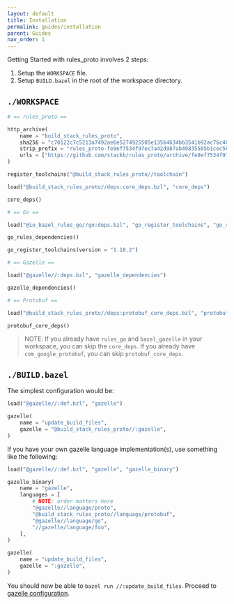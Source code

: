 ```yaml
---
layout: default
title: Installation
permalink: guides/installation
parent: Guides
nav_order: 1
---
```


Getting Started with rules_proto involves 2 steps:

1. Setup the `WORKSPACE` file.
1. Setup `BUILD.bazel` in the root of the workspace directory.

## `./WORKSPACE`

```python
# == rules_proto ==

http_archive(
    name = "build_stack_rules_proto",
    sha256 = "c70122c7c5213a7492ae6e5274925505e13564634bb3541b92ac76c4059760a8",
    strip_prefix = "rules_proto-fe9ef7534f97ec7a42d987ab49835505b1cec56e",
    urls = ["https://github.com/stackb/rules_proto/archive/fe9ef7534f97ec7a42d987ab49835505b1cec56e.tar.gz"],
)

register_toolchains("@build_stack_rules_proto//toolchain")

load("@build_stack_rules_proto//deps:core_deps.bzl", "core_deps")

core_deps()

# == Go ==

load("@io_bazel_rules_go//go:deps.bzl", "go_register_toolchains", "go_rules_dependencies")

go_rules_dependencies()

go_register_toolchains(version = "1.18.2")

# == Gazelle ==

load("@gazelle//:deps.bzl", "gazelle_dependencies")

gazelle_dependencies()

# == Protobuf ==

load("@build_stack_rules_proto//deps:protobuf_core_deps.bzl", "protobuf_core_deps")

protobuf_core_deps()
```

> NOTE: If you already have `rules_go` and `bazel_gazelle` in your workspace,
> you can skip the `core_deps`.  If you already have `com_google_protobuf`, you
> can skip `protobuf_core_deps`.

## `./BUILD.bazel`

The simplest configuration would be:

```python
load("@gazelle//:def.bzl", "gazelle")

gazelle(
    name = "update_build_files",
    gazelle = "@build_stack_rules_proto//:gazelle",
)
```

If you have your own gazelle language implementation(s), use something like the following:

```python
load("@gazelle//:def.bzl", "gazelle", "gazelle_binary")

gazelle_binary(
    name = "gazelle",
    languages = [
        # NOTE: order matters here
        "@gazelle//language/proto",
        "@build_stack_rules_proto//language/protobuf",
        "@gazelle//language/go",
        "//gazelle/language/foo",
    ],
)

gazelle(
    name = "update_build_files",
    gazelle = ":gazelle",
)
```

You should now be able to `bazel run //:update_build_files`.  Proceed to [gazelle configuration](configuration).